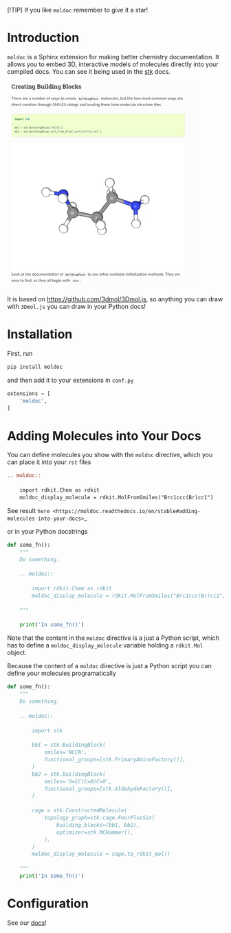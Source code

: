 [!TIP]
If you like ``moldoc`` remember to give it a star!

# Introduction

`moldoc` is a Sphinx extension for making better chemistry documentation. It
allows you to embed 3D, interactive models of molecules directly into your
compiled docs. You can see it being used in the
[stk](https://stk.readthedocs.io/en/stable/basic_examples.html) docs.

![moldoc](moldoc.gif)

It is based on https://github.com/3dmol/3Dmol.js, so anything you can draw
with `3Dmol.js` you can draw in your Python docs!

# Installation

First, run

```bash
pip install moldoc
```

and then add it to your extensions in `conf.py`

```python
extensions = [
    'moldoc',
]
```

# Adding Molecules into Your Docs

You can define molecules you show with the `moldoc` directive, which you  can
place it into your `rst` files

```rst
.. moldoc::

    import rdkit.Chem as rdkit
    moldoc_display_molecule = rdkit.MolFromSmiles("Brc1ccc(Br)cc1")
```

See result `here <https://moldoc.readthedocs.io/en/stable#adding-molecules-into-your-docs>`_

or in your Python docstrings

```python
def some_fn():
    """
    Do something.

    .. moldoc::

        import rdkit.Chem as rdkit
        moldoc_display_molecule = rdkit.MolFromSmiles("Brc1ccc(Br)cc1")

    """

    print('In some_fn()')
```

Note that the content in the `moldoc` directive is a just a Python script,
which has to define a `moldoc_display_molecule` variable holding a `rdkit.Mol`
object.

Because the content of a `moldoc` directive is just a Python script you can
define your molecules programatically

```python
def some_fn():
    """
    Do something.

    .. moldoc::

        import stk

        bb1 = stk.BuildingBlock(
            smiles='NCCN',
            functional_groups=[stk.PrimaryAminoFactory()],
        )
        bb2 = stk.BuildingBlock(
            smiles='O=CC(C=O)C=O',
            functional_groups=[stk.AldehydeFactory()],
        )

        cage = stk.ConstructedMolecule(
            topology_graph=stk.cage.FourPlusSix(
                building_blocks=(bb1, bb2),
                optimizer=stk.MCHammer(),
            ),
        )
        moldoc_display_molecule = cage.to_rdkit_mol()

    """
    print('In some_fn()')

```

# Configuration

See our [docs](https://moldoc.readthedocs.io/en/stable)!
